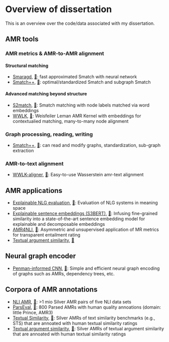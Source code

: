 # Overview of dissertation

This is an overview over the code/data associated with my dissertation.

## AMR tools
                                                  
### AMR metrics & AMR-to-AMR alignment

#### Structural matching

- [Smaragd](https://github.com/PhMeier/Smaragd/), [📜](https://arxiv.org/abs/2203.13226): fast approximated Smatch with neural network
- [Smatch++](https://github.com/flipz357/smatchpp), [📜](https://aclanthology.org/2023.findings-eacl.118/): optimal/standardized Smatch and subgraph Smatch

#### Advanced matching beyond structure

- [S2match](https://github.com/Heidelberg-NLP/amr-metric-suite), [📜](https://aclanthology.org/2020.tacl-1.34/): Smatch matching with node labels matched via word embeddings
- [WWLK](https://github.com/flipz357/weisfeiler-leman-amr-metrics), [📜](https://aclanthology.org/2021.tacl-1.85/): Weisfeiler Leman AMR Kernel with embeddings for contextualied matching, many-to-many node alignment

### Graph processing, reading, writing

- [Smatch++](https://github.com/flipz357/smatchpp), [📜](https://aclanthology.org/2023.findings-eacl.118/): can read and modify graphs, standardization, sub-graph extraction

### AMR-to-text alignment

- [WWLK-aligner](https://github.com/flipz357/Simple-AMR-Aligner), [📜](https://aclanthology.org/2021.tacl-1.85/): Easy-to-use Wasserstein amr-text alignment

## AMR applications

- [Explainable NLG evaluation](https://github.com/flipz357/MFscore), [📜](https://aclanthology.org/2021.eacl-main.129/): Evaluation of NLG systems in meaning space
- [Explainable sentence embeddings (S3BERT)](https://github.com/flipz357/S3BERT), [📜](https://aclanthology.org/2022.aacl-main.48/): Infusing fine-grained similarity into a state-of-the-art sentence embedding model for explainable and decomposable embeddings
- [AMR4NLI](https://github.com/flipz357/amr4nli), [📜](https://arxiv.org/abs/2306.00936): Asymmetric and unsupervised application of MR metrics for transparent entailment rating
- [Textual argument similarity](https://github.com/Heidelberg-NLP/amr-argument-sim), [📜](https://aclanthology.org/2021.argmining-1.3/)

## Neural graph encoder

- [Penman-informed CNN](https://github.com/flipz357/amr-quality-rater), [📜](https://aclanthology.org/2020.aacl-main.27/): Simple and efficient neural graph encoding of graphs such as AMRs, dependency trees, etc.

## Corpora of AMR annotations

- [NLI AMR](https://github.com/flipz357/amr4nli), [📜](https://arxiv.org/abs/2306.00936): >1 mio Silver AMR pairs of five NLI data sets
- [ParsEval](https://github.com/Heidelberg-NLP/AMRParseEval), [📜](https://aclanthology.org/2022.eval4nlp-1.4/): 800 Parsed AMRs with human quality annoations (domain: little Prince, AMR3)
- [Textual Similarity](https://github.com/flipz357/bamboo-amr-benchmark), [📜](https://aclanthology.org/2021.tacl-1.85/): Silver AMRs of text similarity benchmarks (e.g., STS) that are annoated with human textual similarity ratings
- [Textual argument similarity](https://github.com/Heidelberg-NLP/amr-argument-sim), [📜](https://aclanthology.org/2021.argmining-1.3/): Silver AMRs of textual argument similarity that are annoated with human textual similarity ratings

